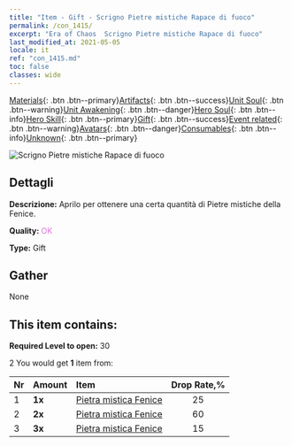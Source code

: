 ```yaml
---
title: "Item - Gift - Scrigno Pietre mistiche Rapace di fuoco"
permalink: /con_1415/
excerpt: "Era of Chaos  Scrigno Pietre mistiche Rapace di fuoco"
last_modified_at: 2021-05-05
locale: it
ref: "con_1415.md"
toc: false
classes: wide
---
```

 [Materials](/ItemsIT/){: .btn .btn--primary}[Artifacts](/ItemsIT/Artifacts/){: .btn .btn--success}[Unit Soul](/ItemsIT/UnitSoul/){: .btn .btn--warning}[Unit Awakening](/ItemsIT/UnitAwakening/){: .btn .btn--danger}[Hero Soul](/ItemsIT/HeroSoul/){: .btn .btn--info}[Hero Skill](/ItemsIT/HeroSkill/){: .btn .btn--primary}[Gift](/ItemsIT/Gift/){: .btn .btn--success}[Event related](/ItemsIT/Events/){: .btn .btn--warning}[Avatars](/ItemsIT/Avatars/){: .btn .btn--danger}[Consumables](/ItemsIT/Consumables/){: .btn .btn--info}[Unknown](/ItemsIT/Unknown/){: .btn .btn--primary}

 ![Scrigno Pietre mistiche Rapace di fuoco](/images/t/i_907028.png)

## Dettagli
 **Descrizione:** Aprilo per ottenere una certa quantità di Pietre mistiche della Fenice.

 **Quality:** <span style="color: #DA70D6">OK</span>

 **Type:** Gift

## Gather

  None

## This item contains:

 **Required Level to open:** 30

 2 You would get **1** item  from:

  | Nr | Amount |     Item    | Drop Rate,% |
  |:---|:-------|:------------|:---------:|
  | 1 |  **1x** | [Pietra mistica Fenice](/ItemsIT/unt_348/) | 25 | 
  | 2 |  **2x** | [Pietra mistica Fenice](/ItemsIT/unt_348/) | 60 | 
  | 3 |  **3x** | [Pietra mistica Fenice](/ItemsIT/unt_348/) | 15 | 
